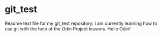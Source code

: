 # git_test
Readme text file for my git_test repository. I am currently learning how to use git with the help of the Odin Project lessons.
Hello Odin!